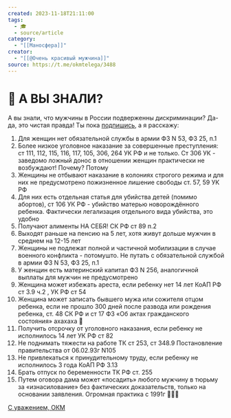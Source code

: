 ```yaml
---
created: 2023-11-18T21:11:00
tags:
  - 🎓
  - source/article
category:
  - "[[Маносфера]]"
creator:
  - "[[@Очень красивый мужчина]]"
source: https://t.me/okmtelega/3488
---
```


# 📢 А ВЫ ЗНАЛИ?

А вы знали, что мужчины в России подверженны дискриминации? Да-да, это чистая правда! Ты пока [подпишись](https://t.me/okmtelega), а я расскажу:

1. Для женщин нет обязательной службы в армии ФЗ N 53, ФЗ 25, п.1
2. Более низкое уголовное наказание за совершенные преступления: ст 111, 112, 115, 116, 117, 105, 306, 264 УК РФ и не только.  Ст 306 УК - заведомо ложный донос в отношении женщин практически не возбуждают! Почему? Потому
3. Женщины не отбывают наказание в колониях строгого режима и для них не предусмотрено пожизненное лишение свободы ст. 57, 59 УК РФ
4. Для них есть отдельная статья для убийства детей (помимо абортов), ст 106 УК РФ - убийство матерью новорождённого ребенка. Фактически легализация отдельного вида убийства, это удобно
5. Получают алименты НА СЕБЯ! СК РФ ст 89 п.2
6. Выходят раньше на пенсию на 5 лет, хотя живут дольше мужчин в среднем на 12-15 лет
7. Женщины не подлежат полной и частичной мобилизации в случае военного конфликта - потомушто. Не путать с обязательной службой в армии ФЗ N 53, ФЗ 25, п.1
8. У женщин есть материнский капитал ФЗ N 256, аналогичной выплаты для мужчин не предусмотрено
9. Женщина может избежать ареста, если ребенку нет 14 лет КоАП РФ ст 3.9 ч.2 , УК РФ ст 54
10. Женщина может записать бывшего мужа или сожителя отцом ребенка, если не прошло 300 дней после развода или рождения ребенка, ст. 48 СК РФ и ст 17 ФЗ «Об актах гражданского состояния» ахахаха 🤡
11. Получить отсрочку от уголовного наказания, если ребенку не исполнилось 14 лет УК РФ ст 82
12. Не поднимать тяжести на работе ТК ст 253, ст 348.9 Постановление правительства от 06.02.93г N105
13. Не привлекаться к принудительному труду, если ребенку не исполнилось 3 года КоАП РФ 3.13
14. Брать отпуск по беременности ТК РФ ст. 255
15. Путем оговора дама может «посадить» любого мужчину в тюрьму за «изнасилование» без фактических доказательств, только на основании заявления. Огромная практика с 1991г 👱🏻‍♀️  

[С уважением, ОКМ](https://t.me/okmtelega)
